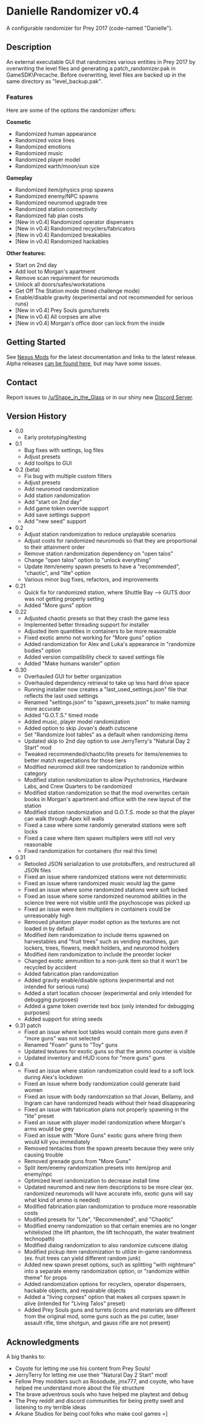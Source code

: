 # Danielle Randomizer v0.4

A configurable randomizer for Prey 2017 (code-named "Danielle").

## Description

An external executable GUI that randomizes various entities in Prey 2017 by overwriting the level files and generating a patch_randomizer.pak in GameSDK\Precache. Before overwriting, level files are backed up in the same directory as "level_backup.pak".

### Features

Here are some of the options the randomizer offers:

**Cosmetic**

* Randomized human appearance
* Randomized voice lines
* Randomized emotions
* Randomized music
* Randomized player model
* Randomized earth/moon/sun size

**Gameplay**

* Randomized item/physics prop spawns
* Randomized enemy/NPC spawns
* Randomized neuromod upgrade tree
* Randomized station connectivity
* Randomized fab plan costs
* [New in v0.4] Randomized operator dispensers
* [New in v0.4] Randomized recyclers/fabricators
* [New in v0.4] Randomized breakables
* [New in v0.4] Randomized hackables

**Other features:**

* Start on 2nd day
* Add loot to Morgan's apartment
* Remove scan requirement for neuromods
* Unlock all doors/safes/workstations
* Get Off The Station mode (timed challenge mode)
* Enable/disable gravity (experimental and not recommended for serious runs)
* [New in v0.4] Prey Souls guns/turrets
* [New in v0.4] All corpses are alive
* [New in v0.4] Morgan's office door can lock from the inside

## Getting Started

See [Nexus Mods](https://www.nexusmods.com/prey2017/mods/67) for the latest documentation and links to the latest release. Alpha releases [can be found here](https://github.com/shapeintheglass/DanielleRandomizer/releases), but may have some issues.

## Contact

Report issues to [/u/Shape_in_the_Glass](https://reddit.com/u/shape_in_the_glass) or in our shiny new [Discord Server](https://discord.gg/MNGZjucxDE).

## Version History

* 0.0
  * Early prototyping/testing
* 0.1
  * Bug fixes with settings, log files
  * Adjust presets
  * Add tooltips to GUI
* 0.2 (beta)
  * Fix bug with multiple custom filters
  * Adjust presets
  * Add neuromod randomization
  * Add station randomization
  * Add "start on 2nd day"
  * Add game token override support
  * Add save settings support
  * Add "new seed" support
* 0.2
  * Adjust station randomization to reduce unplayable scenarios
  * Adjust costs for randomized neuromods so that they are proportional to their attainment order
  * Remove station randomization dependency on "open talos"
  * Change "open talos" option to "unlock everything"
  * Update item/enemy spawn presets to have a "recommended", "chaotic", and "lite" option
  * Various minor bug fixes, refactors, and improvements
* 0.21
  * Quick fix for randomized station, where Shuttle Bay --> GUTS door was not getting properly setting
  * Added "More guns" option
* 0.22
  * Adjusted chaotic presets so that they crash the game less
  * Implemented better threading support for installer
  * Adjusted item quantities in containers to be more reasonable
  * Fixed exotic ammo not working for "More guns" option
  * Added randomization for Alex and Luka's appearance in "randomize bodies" option
  * Added version compatibility check to saved settings file
  * Added "Make humans wander" option
* 0.30
  * Overhauled GUI for better organization
  * Overhauled dependency retrieval to take up less hard drive space
  * Running installer now creates a "last_used_settings.json" file that reflects the last used settings
  * Renamed "settings.json" to "spawn_presets.json" to make naming more accurate
  * Added "G.O.T.S." timed mode
  * Added music, player model randomization
  * Added option to skip Jovan's death cutscene
  * Set "Randomize loot tables" as a default when randomizing items
  * Updated skip to 2nd day option to use JerryTerry's "Natural Day 2 Start" mod
  * Tweaked recommended/chaotic/lite presets for items/enemies to better match expectations for those tiers
  * Modified neuromod skill tree randomization to randomize within category
  * Modified station randomization to allow Psychotronics, Hardware Labs, and Crew Quarters to be randomized
  * Modified station randomization so that the mod overwrites certain books in Morgan's apartment and office with the new layout of the station
  * Modified station randomization and G.O.T.S. mode so that the player can walk through Apex kill walls
  * Fixed a case where some randomly generated stations were soft locks
  * Fixed a case where item spawn multiplers were still not very reasonable
  * Fixed randomization for containers (for real this time)
* 0.31
  * Retooled JSON serialization to use protobuffers, and restructured all JSON files
  * Fixed an issue where randomized stations were not deterministic
  * Fixed an issue where randomized music would lag the game
  * Fixed an issue where some randomized stations were soft locked
  * Fixed an issue where some randomized neuromod abilities in the science tree were not visible until the psychoscope was picked up
  * Fixed an issue were item multipliers in containers could be unreasonably high
  * Removed phantom player model option as the textures are not loaded in by default
  * Modified item randomization to include items spawned on harvestables and "fruit trees" such as vending machines, gun lockers, trees, flowers, medkit holders, and neuromod holders
  * Modified item randomization to include the preorder locker
  * Changed exotic ammunition to a non-junk item so that it won't be recycled by accident
  * Added fabrication plan randomization
  * Added gravity enable/disable options (experimental and not intended for serious runs)
  * Added a start location chooser (experimental and only intended for debugging purposes)
  * Added a game token override text box (only intended for debugging purposes)
  * Added support for string seeds
* 0.31 patch
  * Fixed an issue where loot tables would contain more guns even if "more guns" was not selected
  * Renamed "Foam" guns to "Toy" guns
  * Updated textures for exotic guns so that the ammo counter is visible
  * Updated inventory and HUD icons for "more guns" guns
* 0.4
  * Fixed an issue where station randomization could lead to a soft lock during Alex's lockdown
  * Fixed an issue where body randomization could generate bald women
  * Fixed an issue with body randomization so that Jovan, Bellamy, and Ingram can have randomized heads without their head disappearing
  * Fixed an issue with fabrication plans not properly spawning in the "lite" preset
  * Fixed an issue with player model randomization where Morgan's arms would be grey
  * Fixed an issue with "More Guns" exotic guns where firing them would kill you immediately
  * Removed tentacles from the spawn presets because they were only causing trouble
  * Removed grenade guns from "More Guns"
  * Split item/enemy randomization presets into item/prop and enemy/npc
  * Optimized level randomization to decrease install time
  * Updated neuromod and new item descriptions to be more clear (ex. randomized neuromods will have accurate info, exotic guns will say what kind of ammo is needed)
  * Modified fabrication plan randomization to produce more reasonable costs
  * Modified presets for "Lite", "Recommended", and "Chaotic"
  * Modified enemy randomization so that certain enemies are no longer whitelisted (the lift phantom, the lift technopath, the water treatment technopath)
  * Modified dialog randomization to also randomize cutscene dialog
  * Modified pickup item randomization to utilize in-game randomness (ex. fruit trees can yield different random junk)
  * Added new spawn preset options, such as splitting "with nightmare" into a separate enemy randomization option, or "randomize within theme" for props
  * Added randomization options for recyclers, operator dispensers, hackable objects, and repairable objects
  * Added a "living corpses" option that makes all corpses spawn in alive (intended for "Living Talos" preset)
  * Added Prey Souls guns and turrets (icons and materials are different from the original mod, some guns such as the psi cutter, laser assault rifle, time shotgun, and gauss rifle are not present)

## Acknowledgments

A big thanks to:

* Coyote for letting me use his content from Prey Souls!													
* JerryTerry for letting me use their "Natural Day 2 Start" mod!
* Fellow Prey modders such as Rosodude, jmx777, and coyote, who have helped me understand more about the file structure
* The brave adventrous souls who have helped me playtest and debug
* The Prey reddit and discord communities for being pretty swell and listening to my terrible ideas
* Arkane Studios for being cool folks who make cool games =]
